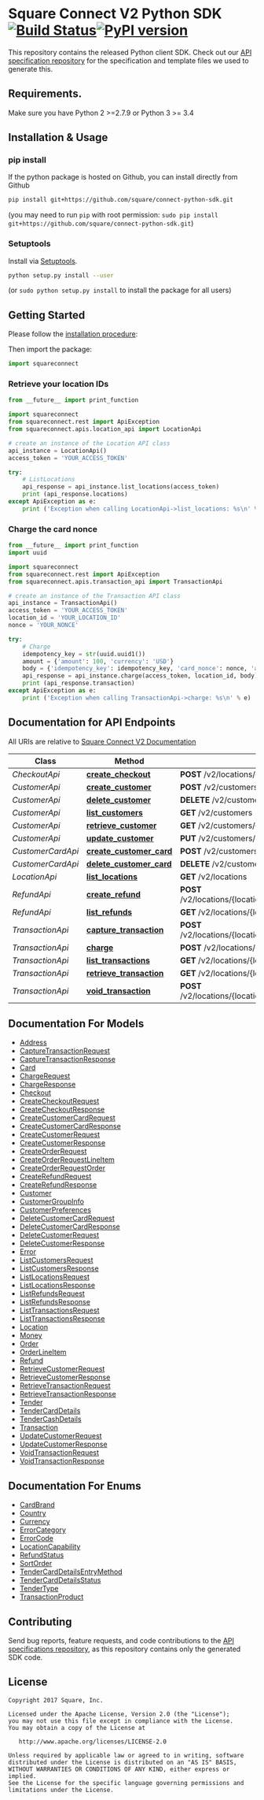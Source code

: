 # Square Connect V2 Python SDK [![Build Status](https://travis-ci.org/square/connect-python-sdk.svg?branch=master)](https://travis-ci.org/square/connect-python-sdk)[![PyPI version](https://badge.fury.io/py/squareconnect.svg)](https://badge.fury.io/py/squareconnect)

This repository contains the released Python client SDK. Check out our [API
specification repository](https://github.com/square/connect-api-specification)
for the specification and template files we used to generate this.

## Requirements.

Make sure you have Python 2 >=2.7.9 or Python 3 >= 3.4

## Installation & Usage
### pip install

If the python package is hosted on Github, you can install directly from Github

```sh
pip install git+https://github.com/square/connect-python-sdk.git
```
(you may need to run `pip` with root permission: `sudo pip install git+https://github.com/square/connect-python-sdk.git`)

### Setuptools

Install via [Setuptools](http://pypi.python.org/pypi/setuptools).

```sh
python setup.py install --user
```
(or `sudo python setup.py install` to install the package for all users)

## Getting Started


Please follow the [installation procedure](#installation--usage):

Then import the package:
```python
import squareconnect
```

### Retrieve your location IDs
```python
from __future__ import print_function 

import squareconnect
from squareconnect.rest import ApiException
from squareconnect.apis.location_api import LocationApi

# create an instance of the Location API class
api_instance = LocationApi()
access_token = 'YOUR_ACCESS_TOKEN' 

try:
    # ListLocations
    api_response = api_instance.list_locations(access_token)
    print (api_response.locations)
except ApiException as e:
    print ('Exception when calling LocationApi->list_locations: %s\n' % e)

```
### Charge the card nonce
```python
from __future__ import print_function 
import uuid

import squareconnect
from squareconnect.rest import ApiException
from squareconnect.apis.transaction_api import TransactionApi

# create an instance of the Transaction API class
api_instance = TransactionApi()
access_token = 'YOUR_ACCESS_TOKEN'
location_id = 'YOUR_LOCATION_ID' 
nonce = 'YOUR_NONCE' 

try:
    # Charge
    idempotency_key = str(uuid.uuid1())
    amount = {'amount': 100, 'currency': 'USD'}
    body = {'idempotency_key': idempotency_key, 'card_nonce': nonce, 'amount_money': amount}
    api_response = api_instance.charge(access_token, location_id, body)
    print (api_response.transaction)
except ApiException as e:
    print ('Exception when calling TransactionApi->charge: %s\n' % e)

```

## Documentation for API Endpoints

All URIs are relative to [Square Connect V2 Documentation](https://docs.connect.squareup.com/api/connect/v2/#navsection-endpoints)


Class | Method | HTTP request 
------------ | ------------- | ------------- 
*CheckoutApi* | [**create_checkout**](docs/CheckoutApi.md#create_checkout) | **POST** /v2/locations/{location_id}/checkouts
*CustomerApi* | [**create_customer**](docs/CustomerApi.md#create_customer) | **POST** /v2/customers
*CustomerApi* | [**delete_customer**](docs/CustomerApi.md#delete_customer) | **DELETE** /v2/customers/{customer_id}
*CustomerApi* | [**list_customers**](docs/CustomerApi.md#list_customers) | **GET** /v2/customers
*CustomerApi* | [**retrieve_customer**](docs/CustomerApi.md#retrieve_customer) | **GET** /v2/customers/{customer_id}
*CustomerApi* | [**update_customer**](docs/CustomerApi.md#update_customer) | **PUT** /v2/customers/{customer_id}
*CustomerCardApi* | [**create_customer_card**](docs/CustomerCardApi.md#create_customer_card) | **POST** /v2/customers/{customer_id}/cards
*CustomerCardApi* | [**delete_customer_card**](docs/CustomerCardApi.md#delete_customer_card) | **DELETE** /v2/customers/{customer_id}/cards/{card_id}
*LocationApi* | [**list_locations**](docs/LocationApi.md#list_locations) | **GET** /v2/locations
*RefundApi* | [**create_refund**](docs/RefundApi.md#create_refund) | **POST** /v2/locations/{location_id}/transactions/{transaction_id}/refund
*RefundApi* | [**list_refunds**](docs/RefundApi.md#list_refunds) | **GET** /v2/locations/{location_id}/refunds
*TransactionApi* | [**capture_transaction**](docs/TransactionApi.md#capture_transaction) | **POST** /v2/locations/{location_id}/transactions/{transaction_id}/capture
*TransactionApi* | [**charge**](docs/TransactionApi.md#charge) | **POST** /v2/locations/{location_id}/transactions
*TransactionApi* | [**list_transactions**](docs/TransactionApi.md#list_transactions) | **GET** /v2/locations/{location_id}/transactions
*TransactionApi* | [**retrieve_transaction**](docs/TransactionApi.md#retrieve_transaction) | **GET** /v2/locations/{location_id}/transactions/{transaction_id}
*TransactionApi* | [**void_transaction**](docs/TransactionApi.md#void_transaction) | **POST** /v2/locations/{location_id}/transactions/{transaction_id}/void


## Documentation For Models

 - [Address](docs/Address.md)
 - [CaptureTransactionRequest](docs/CaptureTransactionRequest.md)
 - [CaptureTransactionResponse](docs/CaptureTransactionResponse.md)
 - [Card](docs/Card.md)
 - [ChargeRequest](docs/ChargeRequest.md)
 - [ChargeResponse](docs/ChargeResponse.md)
 - [Checkout](docs/Checkout.md)
 - [CreateCheckoutRequest](docs/CreateCheckoutRequest.md)
 - [CreateCheckoutResponse](docs/CreateCheckoutResponse.md)
 - [CreateCustomerCardRequest](docs/CreateCustomerCardRequest.md)
 - [CreateCustomerCardResponse](docs/CreateCustomerCardResponse.md)
 - [CreateCustomerRequest](docs/CreateCustomerRequest.md)
 - [CreateCustomerResponse](docs/CreateCustomerResponse.md)
 - [CreateOrderRequest](docs/CreateOrderRequest.md)
 - [CreateOrderRequestLineItem](docs/CreateOrderRequestLineItem.md)
 - [CreateOrderRequestOrder](docs/CreateOrderRequestOrder.md)
 - [CreateRefundRequest](docs/CreateRefundRequest.md)
 - [CreateRefundResponse](docs/CreateRefundResponse.md)
 - [Customer](docs/Customer.md)
 - [CustomerGroupInfo](docs/CustomerGroupInfo.md)
 - [CustomerPreferences](docs/CustomerPreferences.md)
 - [DeleteCustomerCardRequest](docs/DeleteCustomerCardRequest.md)
 - [DeleteCustomerCardResponse](docs/DeleteCustomerCardResponse.md)
 - [DeleteCustomerRequest](docs/DeleteCustomerRequest.md)
 - [DeleteCustomerResponse](docs/DeleteCustomerResponse.md)
 - [Error](docs/Error.md)
 - [ListCustomersRequest](docs/ListCustomersRequest.md)
 - [ListCustomersResponse](docs/ListCustomersResponse.md)
 - [ListLocationsRequest](docs/ListLocationsRequest.md)
 - [ListLocationsResponse](docs/ListLocationsResponse.md)
 - [ListRefundsRequest](docs/ListRefundsRequest.md)
 - [ListRefundsResponse](docs/ListRefundsResponse.md)
 - [ListTransactionsRequest](docs/ListTransactionsRequest.md)
 - [ListTransactionsResponse](docs/ListTransactionsResponse.md)
 - [Location](docs/Location.md)
 - [Money](docs/Money.md)
 - [Order](docs/Order.md)
 - [OrderLineItem](docs/OrderLineItem.md)
 - [Refund](docs/Refund.md)
 - [RetrieveCustomerRequest](docs/RetrieveCustomerRequest.md)
 - [RetrieveCustomerResponse](docs/RetrieveCustomerResponse.md)
 - [RetrieveTransactionRequest](docs/RetrieveTransactionRequest.md)
 - [RetrieveTransactionResponse](docs/RetrieveTransactionResponse.md)
 - [Tender](docs/Tender.md)
 - [TenderCardDetails](docs/TenderCardDetails.md)
 - [TenderCashDetails](docs/TenderCashDetails.md)
 - [Transaction](docs/Transaction.md)
 - [UpdateCustomerRequest](docs/UpdateCustomerRequest.md)
 - [UpdateCustomerResponse](docs/UpdateCustomerResponse.md)
 - [VoidTransactionRequest](docs/VoidTransactionRequest.md)
 - [VoidTransactionResponse](docs/VoidTransactionResponse.md)


## Documentation For Enums

 - [CardBrand](docs/CardBrand.md)
 - [Country](docs/Country.md)
 - [Currency](docs/Currency.md)
 - [ErrorCategory](docs/ErrorCategory.md)
 - [ErrorCode](docs/ErrorCode.md)
 - [LocationCapability](docs/LocationCapability.md)
 - [RefundStatus](docs/RefundStatus.md)
 - [SortOrder](docs/SortOrder.md)
 - [TenderCardDetailsEntryMethod](docs/TenderCardDetailsEntryMethod.md)
 - [TenderCardDetailsStatus](docs/TenderCardDetailsStatus.md)
 - [TenderType](docs/TenderType.md)
 - [TransactionProduct](docs/TransactionProduct.md)


## Contributing

Send bug reports, feature requests, and code contributions to the [API
specifications repository](https://github.com/square/connect-api-specification),
as this repository contains only the generated SDK code.

## License

```
Copyright 2017 Square, Inc.

Licensed under the Apache License, Version 2.0 (the "License");
you may not use this file except in compliance with the License.
You may obtain a copy of the License at

   http://www.apache.org/licenses/LICENSE-2.0

Unless required by applicable law or agreed to in writing, software
distributed under the License is distributed on an "AS IS" BASIS,
WITHOUT WARRANTIES OR CONDITIONS OF ANY KIND, either express or implied.
See the License for the specific language governing permissions and
limitations under the License.

